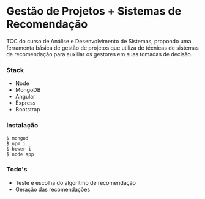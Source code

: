 # Gestão de Projetos + Sistemas de Recomendação

TCC do curso de Análise e Desenvolvimento de Sistemas, propondo uma ferramenta básica de gestão de projetos que utiliza de técnicas de sistemas de recomendação para auxiliar os gestores em suas tomadas de decisão.

### Stack
  - Node
  - MongoDB
  - Angular
  - Express
  - Bootstrap

### Instalação
```
$ mongod
$ npm i
$ bower i
$ node app
```

### Todo's
- Teste e escolha do algoritmo de recomendação
- Geração das recomendações

